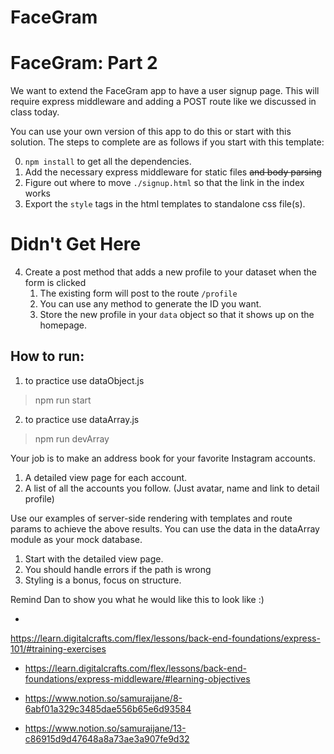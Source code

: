 # FaceGram

# FaceGram: Part 2

We want to extend the FaceGram app to have a user signup page. This will require express middleware and adding a POST route like we discussed in class today.

You can use your own version of this app to do this or start with this solution. The steps to complete are as follows if you start with this template:

0. `npm install` to get all the dependencies.
1. Add the necessary express middleware for static files ~~and body parsing~~
2. Figure out where to move `./signup.html` so that the link in the index works
3. Export the `style` tags in the html templates to standalone css file(s).

# Didn't Get Here
4. Create a post method that adds a new profile to your dataset when the form is clicked
    1. The existing form will post to the route `/profile`
    2. You can use any method to generate the ID you want.
    3. Store the new profile in your `data` object so that it shows up on the homepage.


## How to run:
1. to practice use dataObject.js 
> npm run start

2. to practice use dataArray.js
> npm run devArray



Your job is to make an address book for your favorite Instagram accounts.

1. A detailed view page for each account.
1. A list of all the accounts you follow. (Just avatar, name and link to detail profile)

Use our examples of server-side rendering with templates and route params to achieve the above results. You can use the data in the dataArray module as your mock database.

1. Start with the detailed view page.
1. You should handle errors if the path is wrong
1. Styling is a bonus, focus on structure.

Remind Dan to show you what he would like this to look like :) 

- 
https://learn.digitalcrafts.com/flex/lessons/back-end-foundations/express-101/#training-exercises

- https://learn.digitalcrafts.com/flex/lessons/back-end-foundations/express-middleware/#learning-objectives

- https://www.notion.so/samuraijane/8-6abf01a329c3485dae556b65e6d93584

- https://www.notion.so/samuraijane/13-c86915d9d47648a8a73ae3a907fe9d32